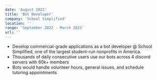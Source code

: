 ```yaml
---
date: 'August 2022'
title: 'Bot Developer'
company: 'School Simplified'
location: ''
range: 'September 2022 - March 2023'
url: ''
---
```


- Develop commercial-grade applications as a bot developer @ School Simplified, one of the largest student-run nonprofits in America.
- Thousands of daily consecutive users use our bots across 4 discord servers with 60k+ members
- Bots would handle volunteer hours, general issues, and schedule tutoring appointments

